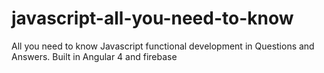 # javascript-all-you-need-to-know
All you need to know Javascript functional development in Questions and Answers. Built in Angular 4 and firebase 
